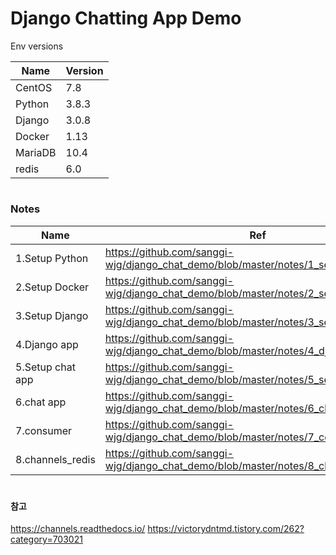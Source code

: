 # Django Chatting App Demo
Env versions

| Name | Version |
| ------ | ------ |
| CentOS | 7.8  |
| Python | 3.8.3 |
| Django | 3.0.8 |
| Docker | 1.13 |
| MariaDB | 10.4 |
| redis | 6.0 |

#

### Notes
| Name | Ref |
| ------ | ------ |
| 1.Setup Python | https://github.com/sanggi-wjg/django_chat_demo/blob/master/notes/1_setup_python.md |
| 2.Setup Docker | https://github.com/sanggi-wjg/django_chat_demo/blob/master/notes/2_setup_docker.md |
| 3.Setup Django | https://github.com/sanggi-wjg/django_chat_demo/blob/master/notes/3_setup_django.md |
| 4.Django app | https://github.com/sanggi-wjg/django_chat_demo/blob/master/notes/4_django_app.md |
| 5.Setup chat app | https://github.com/sanggi-wjg/django_chat_demo/blob/master/notes/5_setup_chat_app.md |
| 6.chat app | https://github.com/sanggi-wjg/django_chat_demo/blob/master/notes/6_chat_app.md |
| 7.consumer | https://github.com/sanggi-wjg/django_chat_demo/blob/master/notes/7_consumer.md |
| 8.channels_redis | https://github.com/sanggi-wjg/django_chat_demo/blob/master/notes/8_channels_redis.md |

#
#### 참고
https://channels.readthedocs.io/
https://victorydntmd.tistory.com/262?category=703021

